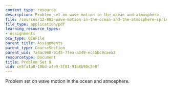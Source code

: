 ```yaml
---
content_type: resource
description: Problem set on wave motion in the ocean and atmosphere.
file: /courses/12-802-wave-motion-in-the-ocean-and-the-atmosphere-spring-2008/ce5fa1a810bda4e93f8191b8b90c7e8f_MIT12_802S08_pset09.pdf
file_type: application/pdf
learning_resource_types:
- Assignments
ocw_type: OCWFile
parent_title: Assignments
parent_type: CourseSection
parent_uid: 7a4ac968-9145-7fea-a349-ec45bc9caea3
resourcetype: Document
title: Problem Set 9
uid: ce5fa1a8-10bd-a4e9-3f81-91b8b90c7e8f
---
```

Problem set on wave motion in the ocean and atmosphere.